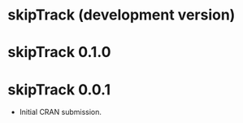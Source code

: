 # skipTrack (development version)

# skipTrack 0.1.0

# skipTrack 0.0.1

* Initial CRAN submission.
